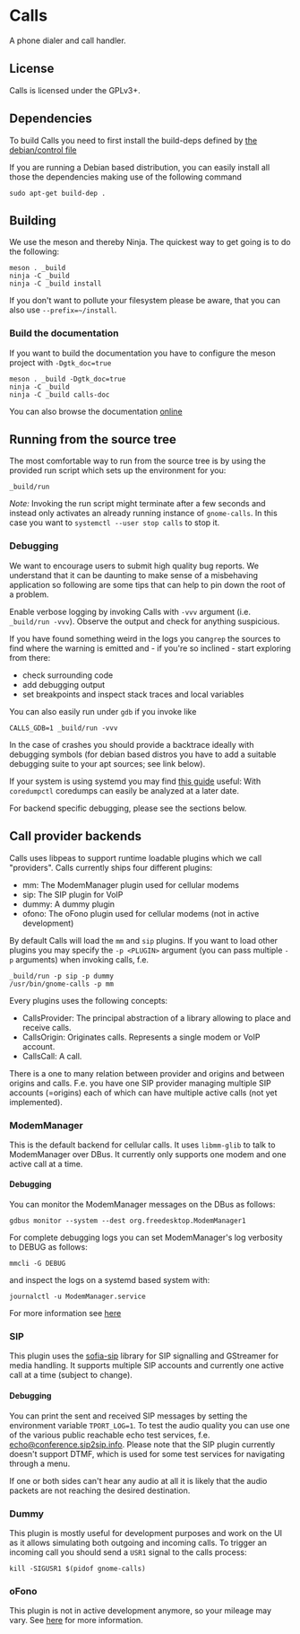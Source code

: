 # Calls

A phone dialer and call handler.

## License

Calls is licensed under the GPLv3+.

## Dependencies
To build Calls you need to first install the build-deps defined by [the debian/control file](https://gitlab.gnome.org/GNOME/calls/blob/main/debian/control#L8)

If you are running a Debian based distribution, you can easily install all those the dependencies making use of the following command

    sudo apt-get build-dep .

## Building

We use the meson and thereby Ninja.  The quickest way to get going is
to do the following:

    meson . _build
    ninja -C _build
    ninja -C _build install

If you don't want to pollute your filesystem please be aware, that you can also
use `--prefix=~/install`.

### Build the documentation
If you want to build the documentation you have to configure the meson project
with `-Dgtk_doc=true`

    meson . _build -Dgtk_doc=true
    ninja -C _build
    ninja -C _build calls-doc

You can also browse the documentation [online](https://gnome.pages.gitlab.gnome.org/calls/)

## Running from the source tree

The most comfortable way to run from the source tree is by using the provided
run script which sets up the environment for you:

    _build/run

*Note:* Invoking the run script might terminate after a few seconds and
instead only activates an already running instance of `gnome-calls`.
In this case you want to `systemctl --user stop calls` to stop it.

### Debugging

We want to encourage users to submit high quality bug reports.
We understand that it can be daunting to make sense of a misbehaving application
so following are some tips that can help to pin down the root of a problem.

Enable verbose logging by invoking Calls with `-vvv` argument
(i.e. `_build/run -vvv`).
Observe the output and check for anything suspicious.

If you have found something weird in the logs
you can`grep` the sources to find where the warning is emitted
and - if you're so inclined - start exploring from there:
- check surrounding code
- add debugging output
- set breakpoints and inspect stack traces and local variables

You can also easily run under `gdb` if you invoke like

    CALLS_GDB=1 _build/run -vvv

In the case of crashes you should provide a backtrace ideally with debugging symbols
(for debian based distros you have to add a suitable debugging suite to your apt sources; see link below).

If your system is using systemd you may find
[this guide](https://developer.puri.sm/Librem5/Development_Environment/Boards/Troubleshooting/Debugging.html)
useful: With `coredumpctl` coredumps can easily be analyzed at a later date.

For backend specific debugging, please see the sections below.

## Call provider backends

Calls uses libpeas to support runtime loadable plugins which we call "providers".
Calls currently ships four different plugins:

- mm: The ModemManager plugin used for cellular modems
- sip: The SIP plugin for VoIP
- dummy: A dummy plugin
- ofono: The oFono plugin used for cellular modems (not in active development)

By default Calls will load the `mm` and `sip` plugins.
If you want to load other plugins you may specify the `-p <PLUGIN>` argument
(you can pass multiple `-p` arguments) when invoking calls, f.e.

    _build/run -p sip -p dummy
    /usr/bin/gnome-calls -p mm

Every plugins uses the following concepts:
- CallsProvider: The principal abstraction of a library allowing to place and
receive calls.
- CallsOrigin: Originates calls. Represents a single modem or VoIP account.
- CallsCall: A call.

There is a one to many relation between provider and origins and between origins
and calls. F.e. you have one SIP provider managing multiple SIP accounts (=origins)
each of which can have multiple active calls (not yet implemented).

### ModemManager

This is the default backend for cellular calls. It uses `libmm-glib` to
talk to ModemManager over DBus. It currently only supports one modem and
one active call at a time.

#### Debugging

You can monitor the ModemManager messages on the DBus as follows:

    gdbus monitor --system --dest org.freedesktop.ModemManager1

For complete debugging logs you can set ModemManager's log verbosity to DEBUG as follows:

    mmcli -G DEBUG

and inspect the logs on a systemd based system with:

    journalctl -u ModemManager.service

For more information see [here](https://modemmanager.org/docs/modemmanager/debugging/)

### SIP

This plugin uses the [sofia-sip][] library for SIP signalling and
GStreamer for media handling. It supports multiple SIP accounts and
currently one active call at a time (subject to change).

#### Debugging

You can print the sent and received SIP messages by setting the environment variable
`TPORT_LOG=1`. To test the audio quality you can use one of the various public
reachable echo test services, f.e. echo@conference.sip2sip.info. Please note that
the SIP plugin currently doesn't support DTMF, which is used for some test
services for navigating through a menu.

If one or both sides can't hear any audio at all it is likely that the audio
packets are not reaching the desired destination.

### Dummy

This plugin is mostly useful for development purposes and work on the UI
as it allows simulating both outgoing and incoming calls. To trigger an
incoming call you should send a `USR1` signal to the calls process:

    kill -SIGUSR1 $(pidof gnome-calls)

### oFono

This plugin is not in active development anymore, so your mileage may vary.
See [here](ofono.md) for more information.

[sofia-sip]: https://github.com/BelledonneCommunications/sofia-sip
